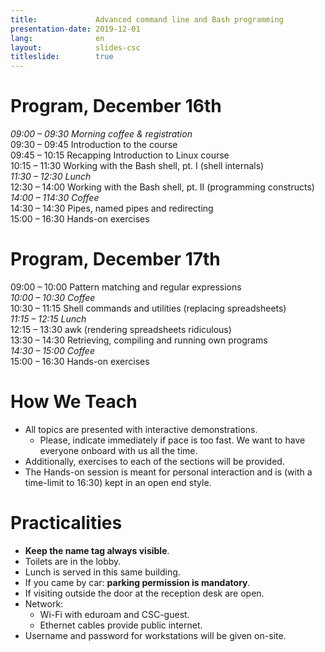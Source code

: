 ```yaml
---
title:             Advanced command line and Bash programming
presentation-date: 2019-12-01
lang:	           en
layout:            slides-csc
titleslide:        true
---
```



# Program, December 16th

_09:00 – 09:30 Morning coffee & registration_<br/>
09:30 – 09:45 Introduction to the course<br/>
09:45 – 10:15 Recapping Introduction to Linux course<br/>
10:15 – 11:30 Working with the Bash shell, pt. I (shell internals)<br/>
_11:30 – 12:30 Lunch_<br/>
12:30 – 14:00 Working with the Bash shell, pt. II (programming constructs)<br/>
_14:00 – 114:30 Coffee_<br/>
14:30 – 14:30 Pipes, named pipes and redirecting<br/>
15:00 – 16:30 Hands-on exercises<br/>


# Program, December 17th

09:00 – 10:00 Pattern matching and regular expressions<br/>
_10:00 – 10:30 Coffee_<br/>
10:30 – 11:15 Shell commands and utilities (replacing spreadsheets)<br/>
_11:15 – 12:15 Lunch_<br/>
12:15 – 13:30 awk (rendering spreadsheets ridiculous)<br/>
13:30 – 14:30 Retrieving, compiling and running own programs<br/>
_14:30 – 15:00 Coffee_<br/>
15:00 – 16:30 Hands-on exercises


# How We Teach

- All topics are presented with interactive demonstrations.
  - Please, indicate immediately if pace is too fast. We want to have everyone onboard with us all the time.
- Additionally, exercises to each of the sections will be provided.
- The Hands-on session is meant for personal interaction and is (with a time-limit to 16:30) kept in an open end style.


# Practicalities

- **Keep the name tag always visible**.
- Toilets are in the lobby.
- Lunch is served in this same building.
- If you came by car: **parking permission is mandatory**.
- If visiting outside the door at the reception desk are open.
- Network:
  - Wi-Fi with eduroam and CSC-guest.
  - Ethernet cables provide public internet.
- Username and password for workstations will be given on-site.
